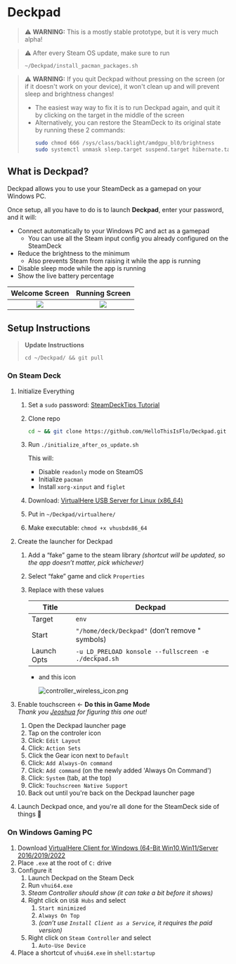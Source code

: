 # Deckpad

> ⚠️ **WARNING:** This is a mostly stable prototype, but it is very much alpha!

> ⚠️ After every Steam OS update, make sure to run
> ```
> ~/Deckpad/install_pacman_packages.sh
> ```

> ⚠️ **WARNING:** If you quit Deckpad without pressing on the screen (or if it doesn't work on your device), it won't clean up and will prevent sleep and brightness changes!
> - The easiest way way to fix it is to run Deckpad again, and quit it by clicking on the target in the middle of the screen  
> - Alternatively, you can restore the SteamDeck to its original state by running these 2 commands:
>   ```bash
>   sudo chmod 666 /sys/class/backlight/amdgpu_bl0/brightness
>   sudo systemctl unmask sleep.target suspend.target hibernate.target hybrid-sleep.target >/dev/null 2>&1
>   ```

## What is Deckpad?

Deckpad allows you to use your SteamDeck as a gamepad on your Windows PC.

Once setup, all you have to do is to launch **Deckpad**, enter your password, and it will:

* Connect automatically to your Windows PC and act as a gamepad
   * You can use all the Steam input config you already configured on the SteamDeck
* Reduce the brightness to the minimum
   * Also prevents Steam from raising it while the app is running
* Disable sleep mode while the app is running
* Show the live battery percentage

Welcome Screen              |  Running Screen
:-------------------------:|:-------------------------:
![](https://github.com/HelloThisIsFlo/Deckpad/raw/main/doc/welcome_screen.jpg)  |  ![](https://github.com/HelloThisIsFlo/Deckpad/raw/main/doc/running_screen.jpg)


## Setup Instructions
> **Update Instructions**
> ```
> cd ~/Deckpad/ && git pull
> ```
### On Steam Deck

1. Initialize Everything

    1. Set a `sudo` password: [SteamDeckTips Tutorial](https://steamdecktips.com/blog/how-to-set-a-password-for-your-steam-deck-user-in-desktop-mode)
    2. Clone repo
        
        ```bash
        cd ~ && git clone https://github.com/HelloThisIsFlo/Deckpad.git
        ```
        
    3. Run `./initialize_after_os_update.sh`
        
        This will:
        
        - Disable `readonly` mode on SteamOS
        - Initialize `pacman`
        - Install `xorg-xinput` and `figlet`
    4. Download: [VirtualHere USB Server for Linux (x86_64)](https://www.virtualhere.com/sites/default/files/usbserver/vhusbdx86_64)      
    5. Put in `~/Deckpad/virtualhere/`
    6. Make executable: `chmod +x vhusbdx86_64`

2. Create the launcher for Deckpad

    1. Add a “fake” game to the steam library *(shortcut will be updated, so the app doesn’t matter, pick whichever)*
    2. Select “fake” game and click `Properties`
    3. Replace with these values
        
        
        | Title | Deckpad |
        | --- | --- |
        | Target | `env` |
        | Start | `"/home/deck/Deckpad"` (don’t remove " symbols) |
        | Launch Opts | `-u LD_PRELOAD konsole --fullscreen -e ./deckpad.sh` |
        - and this icon
            
            ![controller_wireless_icon.png](https://github.com/HelloThisIsFlo/Deckpad/blob/main/icon.png)
            
        
3. Enable touchscreen <- **Do this in Game Mode**  
  _Thank you [Jeoshua](https://github.com/Jeoshua) for figuring this one out!_
    1. Open the Deckpad launcher page
    2. Tap on the controler icon
    3. Click: `Edit Layout`
    4. Click: `Action Sets`
    5. Click the Gear icon next to `Default`
    6. Click: `Add Always-On command`
    7. Click: `Add command` (on the newly added 'Always On Command')
    8. Click: `System` (tab, at the top)
    9. Click: `Touchscreen Native Support`
    10. Back out until you're back on the Deckpad launcher page

4. Launch Deckpad once, and you're all done for the SteamDeck side of things 🎉


### On Windows Gaming PC

1. Download [VirtualHere Client for Windows (64-Bit Win10,Win11/Server 2016/2019/2022](https://www.virtualhere.com/sites/default/files/usbclient/vhui64.exe)
2. Place `.exe` at the root of `C:` drive
3. Configure it
    1. Launch Deckpad on the Steam Deck
    2. Run `vhui64.exe`
    3. *Steam Controller should show (it can take a bit before it shows)*
    4. Right click on `USB Hubs` and select
        1. `Start minimized`
        2. `Always On Top`
        3. *(can’t use `Install Client as a Service`, it requires the paid version)*
    5. Right click on `Steam Controller` and select
        1. `Auto-Use Device`
4. Place a shortcut of `vhui64.exe` in `shell:startup`